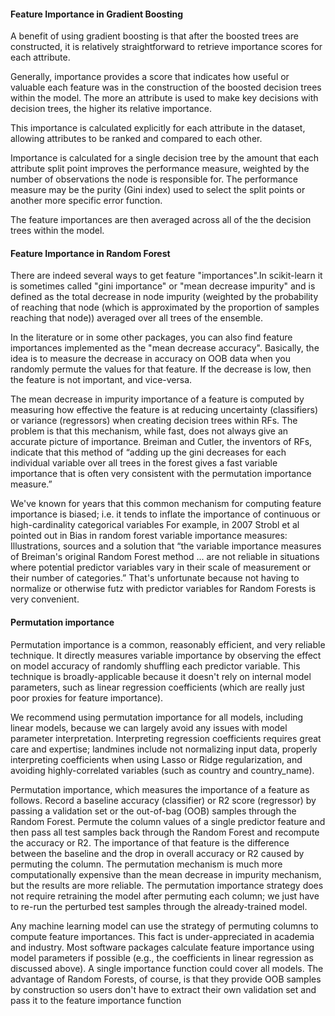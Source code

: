#### Feature Importance in Gradient Boosting
A benefit of using gradient boosting is that after the boosted trees are constructed, it is relatively straightforward to retrieve importance scores for each attribute. <br>

Generally, importance provides a score that indicates how useful or valuable each feature was in the construction of the boosted decision trees within the model. The more an attribute is used to make key decisions with decision trees, the higher its relative importance.<br>

This importance is calculated explicitly for each attribute in the dataset, allowing attributes to be ranked and compared to each other.<br>

Importance is calculated for a single decision tree by the amount that each attribute split point improves the performance measure, weighted by the number of observations the node is responsible for. The performance measure may be the purity (Gini index) used to select the split points or another more specific error function.<br>

The feature importances are then averaged across all of the the decision trees within the model.<br>


#### Feature Importance in Random Forest
There are indeed several ways to get feature "importances".In scikit-learn it is sometimes called "gini importance" or "mean decrease impurity" and is defined as the total decrease in node impurity (weighted by the probability of reaching that node (which is approximated by the proportion of samples reaching that node)) averaged over all trees of the ensemble. <br>

In the literature or in some other packages, you can also find feature importances implemented as the "mean decrease accuracy". Basically, the idea is to measure the decrease in accuracy on OOB data when you randomly permute the values for that feature. If the decrease is low, then the feature is not important, and vice-versa.<br>

The mean decrease in impurity importance of a feature is computed by measuring how effective the feature is at reducing uncertainty (classifiers) or variance (regressors) when creating decision trees within RFs. The problem is that this mechanism, while fast, does not always give an accurate picture of importance. Breiman and Cutler, the inventors of RFs, indicate that this method of “adding up the gini decreases for each individual variable over all trees in the forest gives a fast variable importance that is often very consistent with the permutation importance measure.”<br>

We've known for years that this common mechanism for computing feature importance is biased; i.e. it tends to inflate the importance of continuous or high-cardinality categorical variables For example, in 2007 Strobl et al pointed out in Bias in random forest variable importance measures: Illustrations, sources and a solution that “the variable importance measures of Breiman's original Random Forest method ... are not reliable in situations where potential predictor variables vary in their scale of measurement or their number of categories.” That's unfortunate because not having to normalize or otherwise futz with predictor variables for Random Forests is very convenient.<br>

#### Permutation importance
Permutation importance is a common, reasonably efficient, and very reliable technique. It directly measures variable importance by observing the effect on model accuracy of randomly shuffling each predictor variable. This technique is broadly-applicable because it doesn't rely on internal model parameters, such as linear regression coefficients (which are really just poor proxies for feature importance).<br>

We recommend using permutation importance for all models, including linear models, because we can largely avoid any issues with model parameter interpretation. Interpreting regression coefficients requires great care and expertise; landmines include not normalizing input data, properly interpreting coefficients when using Lasso or Ridge regularization, and avoiding highly-correlated variables (such as country and country_name).<br>

Permutation importance, which measures the importance of a feature as follows. Record a baseline accuracy (classifier) or R2 score (regressor) by passing a validation set or the out-of-bag (OOB) samples through the Random Forest. Permute the column values of a single predictor feature and then pass all test samples back through the Random Forest and recompute the accuracy or R2. The importance of that feature is the difference between the baseline and the drop in overall accuracy or R2 caused by permuting the column. The permutation mechanism is much more computationally expensive than the mean decrease in impurity mechanism, but the results are more reliable. The permutation importance strategy does not require retraining the model after permuting each column; we just have to re-run the perturbed test samples through the already-trained model.<br>

Any machine learning model can use the strategy of permuting columns to compute feature importances. This fact is under-appreciated in academia and industry. Most software packages calculate feature importance using model parameters if possible (e.g., the coefficients in linear regression as discussed above). A single importance function could cover all models. The advantage of Random Forests, of course, is that they provide OOB samples by construction so users don't have to extract their own validation set and pass it to the feature importance function<br>
